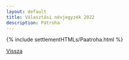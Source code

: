 ```yaml
---
layout: default
title: Választási névjegyzék 2022
description: Pátroha
---
```


{% include settlementHTMLs/Paatroha.html %}

[Vissza](../)